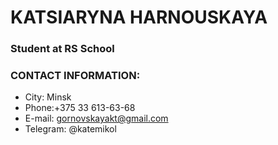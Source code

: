 # KATSIARYNA HARNOUSKAYA

### Student at RS School

### CONTACT INFORMATION:

* City: Minsk
* Phone:+375 33 613-63-68
* E-mail: gornovskayakt@gmail.com
* Telegram: @katemikol
